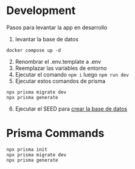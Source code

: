 # Development
Pasos para levantar la app en desarrollo

1. levantar la base de datos
```
docker compose up -d
```

2. Renombrar el .env.template a .env
3. Reemplazar las variables de entorno
4. Ejecutar el comando ```npm i``` luego ``` npm run dev ```
5. Ejecutar estos comandos de prisma
```
npx prisma migrate dev
npx prisma generate
```
6. Ejecutar el SEED para [crear la base de datos](localhost:3000/api/seed)

# Prisma Commands
```
npx prisma init
npx prisma migrate dev
npx prisma generate

```
